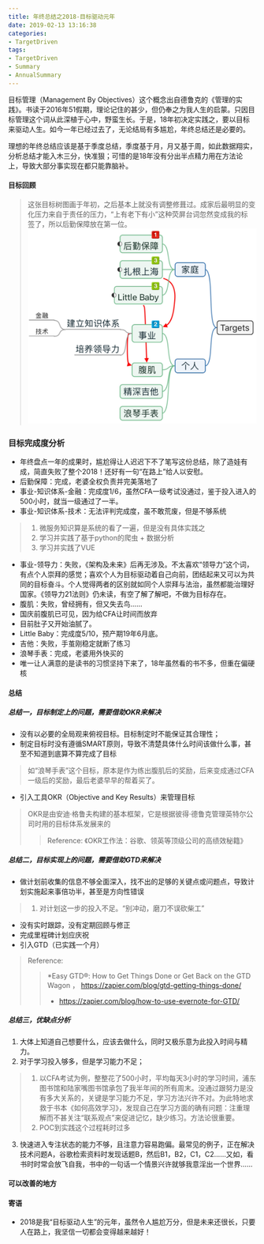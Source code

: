 ```yaml
---
title: 年终总结之2018-目标驱动元年
date: 2019-02-13 13:16:38
categories: 
- TargetDriven
tags:
- TargetDriven
- Summary
- AnnualSummary
---
```

目标管理（Management By Objectives）这个概念出自德鲁克的《管理的实践》。书读于2016年51假期，理论记住的甚少，但仍奉之为我人生的启蒙。只因目标管理这个词从此深植于心中，野蛮生长。于是，18年初决定实践之，要以目标来驱动人生。如今一年已经过去了，无论结局有多尴尬，年终总结还是必要的。

理想的年终总结应该是基于季度总结，季度基于月，月又基于周，如此数据翔实，分析总结才能入木三分，快准狠；可惜的是18年没有分出半点精力用在方法论上，导致大部分事实现在都只能靠脑补。

#### 目标回顾
> 这张目标树图画于年初，之后基本上就没有调整修葺过。成家后最明显的变化压力来自于责任的压力，“上有老下有小”这种荧屏台词忽然变成我的标
签了，所以后勤保障放在第一位。
> ![targets_2018](annual-summary-2018/targets_2018.jpg)
### 目标完成度分析
* 年终盘点一年的成果时，尴尬得让人迟迟下不了笔写这份总结，除了造娃有成，简直失败了整个2018！还好有一句“在路上”给人以安慰。
* 后勤保障：完成，老婆全权负责并完美落地了
* 事业-知识体系-金融：完成度1/6，虽然CFA一级考试没通过，鉴于投入进入的500小时，就当一级通过了一半。
* 事业-知识体系-技术：无法评判完成度，虽不敢荒废，但是不够系统
> 1. 微服务知识算是系统的看了一遍，但是没有具体实践之
> 2. 学习并实践了基于python的爬虫 + 数据分析
> 3. 学习并实践了VUE
* 事业-领导力：失败，《架构及未来》后再无涉及。不太喜欢“领导力”这个词，有点个人崇拜的感觉；喜欢个人为目标驱动着自己向前，团结起来又可以为共同的目标奋斗。个人觉得两者的区别就如同个人崇拜与法治，虽然都能治理好国家。《领导力21法则》仍未读，有空了解了解吧，不做为目标存在。
* 腹肌：失败，曾经拥有，但又失去鸟……
* 国庆前腹肌已可见，因为给CFA让时间而放弃
* 目前肚子又开始油腻了。
* Little Baby：完成度5/10，预产期19年6月底。
* 吉他：失败，手茧刚稳定就断了练习
* 浪琴手表：完成，老婆用外快买的
* 唯一让人满意的是读书的习惯坚持下来了，18年虽然看的书不多，但重在偏硬核

#### 总结
##### 总结一，目标制定上的问题，需要借助OKR来解决
* 没有以必要的全局观来俯视目标。目标制定时不能保证其合理性；
* 制定目标时没有遵循SMART原则，导致不清楚具体什么时间该做什么事，甚至不知道到底算不算完成了目标
> 如“浪琴手表”这个目标，原本是作为练出腹肌后的奖励，后来变成通过CFA一级后的奖励，最后老婆早早的帮着买了。
* 引入工具OKR（Objective and Key Results）来管理目标
> OKR是由安迪·格鲁夫构建的基本框架，它是根据彼得·德鲁克管理英特尔公司时用的目标体系发展来的
> > Reference: 《OKR工作法：谷歌、领英等顶级公司的高绩效秘籍》

##### 总结二，目标实现上的问题，需要借助GTD来解决
* 做计划前收集的信息不够全面深入，找不出的足够的关键点或问题点，导致计划实施起来事倍功半，甚至是方向性错误
> 1. 对计划这一步的投入不足。“别冲动，磨刀不误砍柴工”
* 没有实时跟踪，没有定期回顾与修正
* 完成里程碑计划应庆祝
* 引入GTD（已实践一个月）
> Reference:
> > *Easy GTD®: How to Get Things Done or Get Back on the GTD Wagon ， https://zapier.com/blog/gtd-getting-things-done/
> > * https://zapier.com/blog/how-to-use-evernote-for-GTD/

##### 总结三，优缺点分析
1. 大体上知道自己想要什么，应该去做什么，同时又极乐意为此投入时间与精力。
2. 对于学习投入够多，但是学习能力不足；
> 1. 以CFA考试为例，整整花了500小时，平均每天3小时的学习时间，浦东图书馆和陆家嘴图书馆承包了我半年间的所有周末。没通过跟努力是没有多大关系的，关键是学习能力不足，学习方法兴许不对。为此特地求救于书本《如何高效学习》，发现自己在学习方面的确有问题：注重理解而不甚关注“联系观点”来促进记忆，缺少练习。方法论很重要。
> 2. POC到实践这个过程耗时过多
3. 快速进入专注状态的能力不够，且注意力容易跑偏。最常见的例子，正在解决技术问题A，谷歌检索资料时发现话题B，然后B1，B2，C1，C2……又如，看书时时常会放飞自我，书中的一句话一个情景兴许就够我意淫出一个世界……

#### 可以改善的地方

#### 寄语
* 2018是我“目标驱动人生”的元年，虽然令人尴尬万分，但是未来还很长，只要人在路上，我坚信一切都会变得越来越好！
